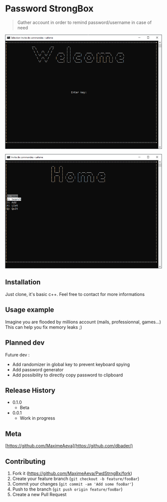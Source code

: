 # Password StrongBox
> Gather account in order to remind password/username in case of need

<p align="center">
  <img src="https://github.com/MaximeAeva/PwdStrngBx/blob/master/res/hello.PNG">
</p>

<p align="center">
  <img src="https://github.com/MaximeAeva/PwdStrngBx/blob/master/res/hello2.PNG">
</p>

## Installation

Just clone, it's basic c++.
Feel free to contact for more informations

## Usage example

Imagine you are flooded by millions account (mails, professionnal, games...)
This can help you fix memory leaks ;) 

## Planned dev

Future dev :
- Add randomizer in global key to prevent keyboard spying
- Add password generator
- Add possibility to directly copy password to clipboard

## Release History

* 0.1.0
    * Beta
* 0.0.1
    * Work in progress

## Meta

[https://github.com/MaximeAeva](https://github.com/dbader/)

## Contributing

1. Fork it (<https://github.com/MaximeAeva/PwdStrngBx/fork>)
2. Create your feature branch (`git checkout -b feature/fooBar`)
3. Commit your changes (`git commit -am 'Add some fooBar'`)
4. Push to the branch (`git push origin feature/fooBar`)
5. Create a new Pull Request